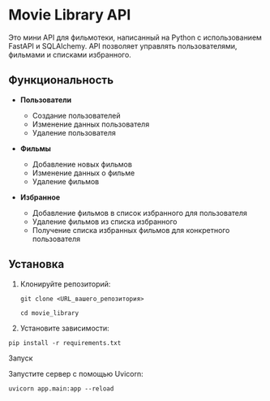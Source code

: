 # Movie Library API

Это мини API для фильмотеки, написанный на Python с использованием FastAPI и SQLAlchemy. API позволяет управлять пользователями, фильмами и списками избранного.

## Функциональность

- **Пользователи**
  - Создание пользователей
  - Изменение данных пользователя
  - Удаление пользователя

- **Фильмы**
  - Добавление новых фильмов
  - Изменение данных о фильме
  - Удаление фильмов

- **Избранное**
  - Добавление фильмов в список избранного для пользователя
  - Удаление фильмов из списка избранного
  - Получение списка избранных фильмов для конкретного пользователя

## Установка

1. Клонируйте репозиторий:

   `git clone <URL_вашего_репозитория>`

   `cd movie_library`
   
2. Установите зависимости:

`pip install -r requirements.txt`

Запуск

Запустите сервер с помощью Uvicorn:

`uvicorn app.main:app --reload`
